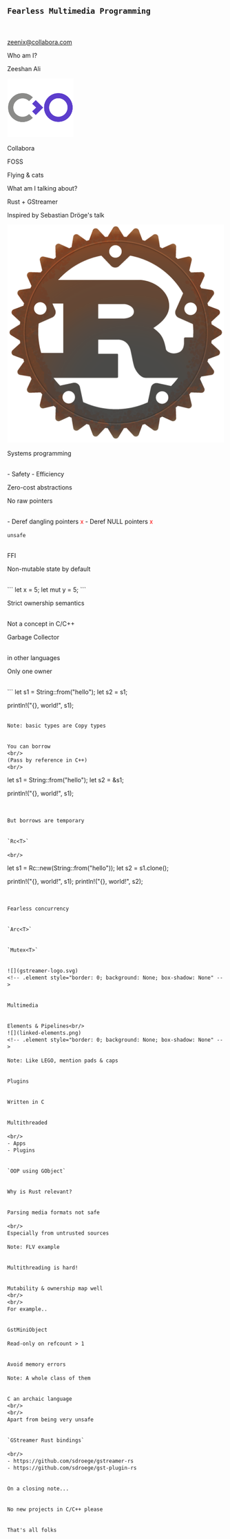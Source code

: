 ## `Fearless Multimedia Programming`

<br/><br/>
zeenix@collabora.com


Who am I?


Zeeshan Ali


![](collabora.png)
<!-- .element style="border: 0; background: None; box-shadow: None" -->

Collabora


FOSS


Flying & cats


What am I talking about?


Rust + GStreamer


Inspired by Sebastian Dröge's talk


![](rust-logo.png)
<!-- .element style="border: 0; background: None; box-shadow: None" -->


Systems programming

<br/>
- Safety
- Efficiency


Zero-cost abstractions


No raw pointers

<br/>
- Deref dangling pointers <span style="color:red">x</span>
- Deref NULL pointers <span style="color:red">x</span>


`unsafe`

<br/>
FFI


Non-mutable state by default

<br/>
```
let x = 5;
let mut y = 5;
```


Strict ownership semantics

<br/>
Not a concept in C/C++


Garbage Collector

<br/>
in other languages


Only one owner

<br/>
```
let s1 = String::from("hello");
let s2 = s1;

println!("{}, world!", s1);
```

Note: basic types are Copy types


You can borrow
<br/>
(Pass by reference in C++)
<br/>

```
let s1 = String::from("hello");
let s2 = &s1;

println!("{}, world!", s1);
```


But borrows are temporary


`Rc<T>`

<br/>
```
let s1 = Rc::new(String::from("hello"));
let s2 = s1.clone();

println!("{}, world!", s1);
println!("{}, world!", s2);
```


Fearless concurrency


`Arc<T>`


`Mutex<T>`


![](gstreamer-logo.svg)
<!-- .element style="border: 0; background: None; box-shadow: None" -->


Multimedia


Elements & Pipelines<br/>
![](linked-elements.png)
<!-- .element style="border: 0; background: None; box-shadow: None" -->

Note: Like LEGO, mention pads & caps


Plugins


Written in C


Multithreaded

<br/>
- Apps
- Plugins


`OOP using GObject`


Why is Rust relevant?


Parsing media formats not safe

<br/>
Especially from untrusted sources

Note: FLV example


Multithreading is hard!


Mutability & ownership map well
<br/>
<br/>
For example..


GstMiniObject

Read-only on refcount > 1


Avoid memory errors

Note: A whole class of them


C an archaic language
<br/>
<br/>
Apart from being very unsafe


`GStreamer Rust bindings`

<br/>
- https://github.com/sdroege/gstreamer-rs
- https://github.com/sdroege/gst-plugin-rs


On a closing note...


No new projects in C/C++ please


That's all folks
